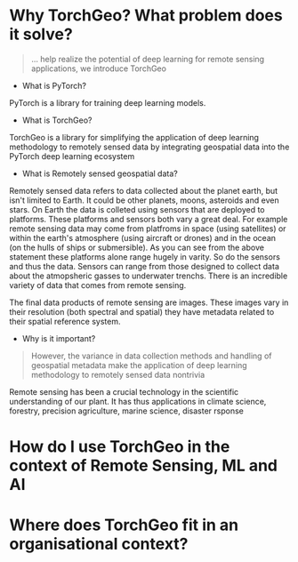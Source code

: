 # Why TorchGeo? What problem does it solve?

> ... help realize the potential of deep learning for remote sensing applications, we introduce TorchGeo

- What is PyTorch?

PyTorch is a library for training deep learning models.

- What is TorchGeo?

TorchGeo is a library for simplifying the application of deep learning methodology to remotely sensed data by integrating geospatial data into the PyTorch deep learning ecosystem


- What is Remotely sensed geospatial data?

Remotely sensed data refers to data collected about the planet earth, but isn't limited to Earth. It could be other planets, moons, asteroids and even stars. On Earth the data is colleted using sensors that are deployed to platforms. These platforms and sensors both vary a great deal. For example remote sensing data may come from platfroms in space (using satellites) or within the earth's atmosphere (using aircraft or drones) and in the ocean (on the hulls of ships or submersible). As you can see from the above statement these platforms alone range hugely in varity. So do the sensors and thus the data. Sensors can range from those designed to collect data about the atmopsheric gasses to underwater trenchs. There is an incredible variety of data that comes from remote sensing.

The final data products of remote sensing are images. These images vary in their resolution (both spectral and spatial) they have metadata related to their spatial reference system. 

- Why is it important?

> However, the variance in data collection methods and handling of geospatial metadata make the application of deep learning methodology to remotely sensed data nontrivia

Remote sensing has been a crucial technology in the scientific understanding of our plant. It has thus applications in climate science, forestry, precision agriculture, marine science, disaster rsponse

# How do I use TorchGeo in the context of Remote Sensing, ML and AI



# Where does TorchGeo fit in an organisational context?
